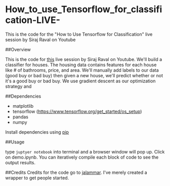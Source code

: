 # How_to_use_Tensorflow_for_classification-LIVE-
This is the code for the "How to Use Tensorflow for Classification" live session by Siraj Raval on Youtube

##Overview

This is the code for [this](https://www.youtube.com/watch?v=4urPuRoT1sE) live session by Siraj Raval on Youtube. We'll build
a classifier for houses. The housing data contains features for each house like # of bathrooms, price, and area. We'll manually add labels to our data (good buy or bad buy) then given a new house, we'll predict whether or not it's a good buy or bad buy. We use gradient descent as our optimization strategy and 

##Dependencies

* matplotlib
* tensorflow (https://www.tensorflow.org/get_started/os_setup)
* pandas
* numpy

Install dependencies using [pip](https://pip.pypa.io/en/stable/)

##Usage

type `juptyer notebook` into terminal and a browser window will pop up. Click on demo.ipynb. You can iteratively compile 
each block of code to see the output results.

##Credits
Credits for the code go to [jalammar](https://github.com/jalammar). I've merely created a wrapper to get people started.
